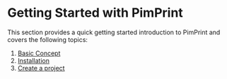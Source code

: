 # Getting Started with PimPrint
This section provides a quick getting started introduction to PimPrint and covers the following topics: 

1. [Basic Concept](00_Basic_Concept.md)
2. [Installation](./01_Installation.md)
3. [Create a project](./Project_Service.md)


